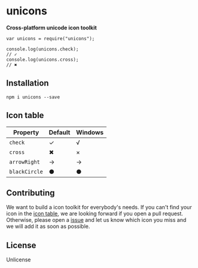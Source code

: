 # unicons

**Cross-platform unicode icon toolkit**


```
var unicons = require("unicons");

console.log(unicons.check);
// ✓
console.log(unicons.cross);
// ✖

```

## Installation

```
npm i unicons --save
```

## Icon table

Property | Default | Windows
---------|---------|--------
`check` | ✓ | √
`cross` | ✖ | ×
`arrowRight` | → | →
`blackCircle` | ● | ●

## Contributing

We want to build a icon toolkit for everybody's needs. If you can't find your icon in the [icon table](https://github.com/peerigon/unicons#icon-table), we are looking forward if you open a pull request. Otherwise, please open a [issue](https://github.com/peerigon/issues) and let us know which icon you miss and we will add it as soon as possible.

## License

Unlicense
